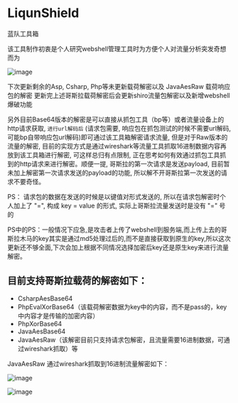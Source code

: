 # LiqunShield
蓝队工具箱

该工具制作初衷是个人研究webshell管理工具时为方便个人对流量分析突发奇想而为

![image](https://user-images.githubusercontent.com/89302066/143564383-9891f196-ecbf-4cf9-8e6b-aa5dfb28778f.png)

下次更新剩余的Asp, Csharp, Php等未更新载荷解密以及 JavaAesRaw 载荷响应包的解密
更新完上述哥斯拉载荷解密后会更新shiro流量包解密以及新增webshell爆破功能

另外目前Base64版本的解密是可以直接从抓包工具（bp等）或者流量设备上的http请求获取, `进行url解码后` (请求包需要, 响应包在抓包测试的时候不需要url解码, 可能bp自带响应包url解码)即可通过该工具箱解密请求流量, 但是对于Raw版本的流量的解密, 目前的实现方式是通过wireshark等流量工具抓取16进制数据内容再放到该工具箱进行解密, 可这样总归有点限制, 正在思考如何有效通过抓包工具抓到的http请求来进行解密。顺便一提, 哥斯拉的第一次请求是发送payload, 目前暂未加上解密第一次请求发送的payload的功能, 所以解不开哥斯拉第一次发送的请求不要奇怪。

PS： 请求包的数据在发送的时候是以键值对形式发送的, 所以在请求包解密时个人加上了 "=", 构成 key = value 的形式, 实际上哥斯拉流量发送时是没有 "=" 号的

PS中的PS：一般情况下应急,是攻击者上传了webshell到服务端,而上传上去的哥斯拉木马的key其实是通过md5处理过后的,而不是直接获取到原生的key,所以这次更新还不够全面,下次会加上根据不同情况选择加密后key还是原生key来进行流量解密。

## 目前支持哥斯拉载荷的解密如下：
* CsharpAesBase64
* PhpEvalXorBase64（该载荷解密数据为key中的内容，而不是pass的，key中内容才是传输的加密内容）
* PhpXorBase64
* JavaAesBase64
* JavaAesRaw（该解密目前只支持请求包解密，且流量需要16进制数据，可通过wireshark抓取）等

JavaAesRaw 通过wireshark抓取到16进制流量解密如下：

![image](https://user-images.githubusercontent.com/89302066/144377113-ad2c700b-c2ad-4791-ab27-993ed91af7d8.png)

![image](https://user-images.githubusercontent.com/89302066/144377375-65fee1e3-3eef-4f65-8dcb-38a6db41f73b.png)




